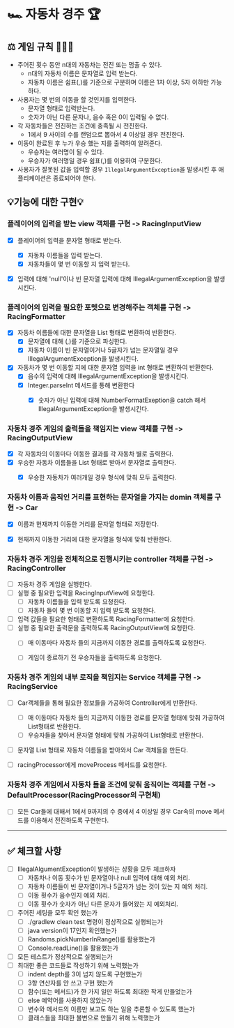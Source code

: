 # 🏎️ 자동차 경주 🏆

## ⚖️ 게임 규칙 🧑🏻‍⚖️

- 주어진 횟수 동안 n대의 자동차는 전진 또는 멈출 수 있다.
    - n대의 자동차 이름은 문자열로 입력 받는다.
    - 자동차 이름은 쉼표(,)를 기준으로 구분하며 이름은 1자 이상, 5자 이하만 가능하다.
- 사용자는 몇 번의 이동을 할 것인지를 입력한다.
    - 문자열 형태로 입력받는다.
    - 숫자가 아닌 다른 문자나, 음수 혹은 0이 입력될 수 없다.
- 각 자동차들은 전진하는 조건에 충족될 시 전진한다.
    - 1에서 9 사이의 수를 랜덤으로 뽑아서 4 이상일 경우 전진한다.
- 이동이 완료된 후 누가 우승 했는 지를 출력하여 알려준다.
    - 우승자는 여러명이 될 수 있다.
    - 우승자가 여러명일 경우 쉼표(,)를 이용하여 구분한다.
- 사용자가 잘못된 값을 입력할 경우 `IllegalArgumentException`을 발생시킨 후 애플리케이션은 종료되어야 한다.


## 💡기능에 대한 구현💡

### 플레이어의 입력을 받는 view 객체를 구현 -> RacingInputView

- [x] 플레이어의 입력을 문자열 형태로 받는다.
    - [x] 자동차 이름들을 입력 받는다.
    - [x] 자동차들이 몇 번 이동할 지 입력 받는다.
- [x] 입력에 대해 'null'이나 빈 문자열 입력에 대해 IllegalArgumentException을 발생시킨다.


### 플레이어의 입력을 필요한 포멧으로 변경해주는 객체를 구현 -> RacingFormatter

- [x] 자동차 이름들에 대한 문자열을 List 형태로 변환하여 반환한다.
    - [x] 문자열에 대해 (,)를 기준으로 파싱한다.
    - [x] 자동차 이름이 빈 문자열이거나 5글자가 넘는 문자열일 경우 IllegalArgumentException을 발생시킨다.
- [x] 자동차가 몇 번 이동할 지에 대한 문자열 입력을 int 형태로 변환하여 반환한다.
    - [x] 음수의 입력에 대해 IllegalArgumentException을 발생시킨다.
    - [x] Integer.parseInt 메서드를 통해 변환한다
        - [x] 숫자가 아닌 입력에 대해 NumberFormatExeption을 catch 해서 IllegalArgumentException을 발생시킨다.


### 자동차 경주 게임의 출력들을 책임지는 view 객체를 구현 -> RacingOutputView

- [x] 각 자동차의 이동마다 이동한 결과를 각 자동차 별로 출력한다.
- [x] 우승한 자동차 이름들을 List 형태로 받아서 문자열로 출력한다.
    - [x] 우승한 자동차가 여러개일 경우 형식에 맞춰 모두 출력한다.


### 자동차 이름과 움직인 거리를 표현하는 문자열을 가지는 domin 객체를 구현 -> Car

- [x] 이름과 현재까지 이동한 거리를 문자열 형태로 저장한다.
- [x] 현재까지 이동한 거리에 대한 문자열을 형식에 맞춰 반환한다.


### 자동차 경주 게임을 전체적으로 진행시키는 controller 객체를 구현 -> RacingController

- [ ] 자동차 경주 게임을 실행한다.
- [ ] 실행 중 필요한 입력을 RacingInputView에 요청한다.
    - [ ] 자동차 이름들을 입력 받도록 요청한다.
    - [ ] 자동차 들이 몇 번 이동할 지 입력 받도록 요청한다.
- [ ] 입력 값들을 필요한 형태로 변환하도록 RacingFormatter에 요청한다.
- [ ] 실행 중 필요한 출력문을 출력하도록 RacingOutputView에 요청한다.
    - [ ] 매 이동마다 자동차 들의 지금까지 이동한 경로를 출력하도록 요청한다.
    - [ ] 게임이 종료하기 전 우승자들을 출력하도록 요청한다.


### 자동차 경주 게임의 내부 로직을 책임지는 Service 객체를 구현 -> RacingService

- [ ] Car객체들을 통해 필요한 정보들을 가공하여 Controller에게 반환한다.
    - [ ] 매 이동마다 자동차 들의 지금까지 이동한 경로를 문자열 형태에 맞춰 가공하여 List형태로 반환한다.
    - [ ] 우승자들을 찾아서 문자열 형태에 맞춰 가공하여 List형태로 반환한다.
- [ ] 문자열 List 형태로 자동차 이름들을 받아와서 Car 객체들을 만든다.
- [ ] racingProcessor에게 moveProcess 메서드를 요청한다.


### 자동차 경주 게임에서 자동차 들을 조건에 맞춰 움직이는 객체를 구현 -> DefaultProcessor(RacingProcessor의 구현체)

- [ ] 모든 Car들에 대해서 1에서 9까지의 수 중에서 4 이상일 경우 Car속의 move 메서드를 이용해서 전진하도록 구현한다.


---------------------------------------------

## ✅ 체크할 사항

- [ ] IllegalAlgumentException이 발생하는 상황을 모두 체크하자
    - [ ] 자동차나 이동 횟수가 빈 문자열이나 null 입력에 대해 예외 처리.
    - [ ] 자동차 이름들이 빈 문자열이거나 5글자가 넘는 것이 있는 지 예외 처리.
    - [ ] 이동 횟수가 음수인지 예외 처리.
    - [ ] 이동 횟수가 숫자가 아닌 다른 문자가 들어왔는 지 예외처리.
- [ ] 주어진 세팅을 모두 확인 했는가
    - [ ] ./gradlew clean test 명령이 정상적으로 실행되는가
    - [ ] java version이 17인지 확인했는가
    - [ ] Randoms.pickNumberInRange()를 활용했는가
    - [ ] Console.readLine()을 활용했는가
- [ ] 모든 테스트가 정상적으로 실행되는가
- [ ] 최대한 좋은 코드들로 작성하기 위해 노력했는가
    - [ ] indent depth를 3이 넘지 않도록 구현했는가
    - [ ] 3항 연산자를 안 쓰고 구현 했는가
    - [ ] 함수(또는 메서드)가 한 가지 일만 하도록 최대한 작게 만들었는가
    - [ ] else 예약어를 사용하지 않았는가
    - [ ] 변수와 메서드의 이름만 보고도 하는 일을 추론할 수 있도록 했는가
    - [ ] 클래스들을 최대한 불변으로 만들기 위해 노력했는가